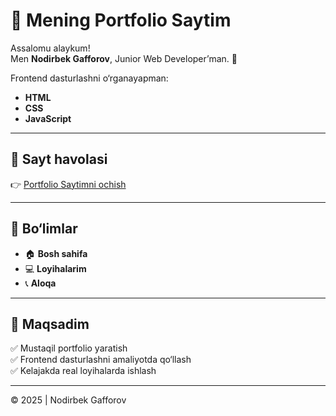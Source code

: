 # 🌟 Mening Portfolio Saytim

Assalomu alaykum!  
Men **Nodirbek Gafforov**, Junior Web Developer’man. 🚀  

Frontend dasturlashni o‘rganayapman:  
- **HTML**  
- **CSS**  
- **JavaScript**  

---

## 🔗 Sayt havolasi
👉 [Portfolio Saytimni ochish](https://nodirbekgafforov89-dev.github.io/portfolio_site/)

---

## 📂 Bo‘limlar
- 🏠 **Bosh sahifa**  
- 💻 **Loyihalarim**  
- 📞 **Aloqa**

---

## 📌 Maqsadim
✅ Mustaqil portfolio yaratish  
✅ Frontend dasturlashni amaliyotda qo‘llash  
✅ Kelajakda real loyihalarda ishlash  

---

© 2025 | Nodirbek Gafforov
